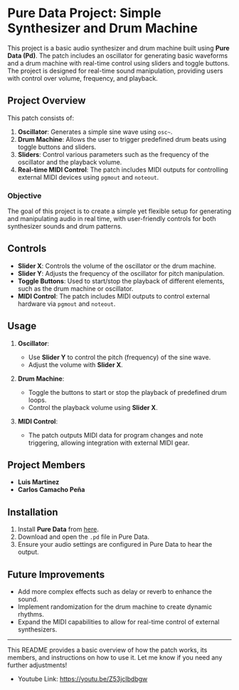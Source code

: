# **Pure Data Project: Simple Synthesizer and Drum Machine**

This project is a basic audio synthesizer and drum machine built using **Pure Data (Pd)**. The patch includes an oscillator for generating basic waveforms and a drum machine with real-time control using sliders and toggle buttons. The project is designed for real-time sound manipulation, providing users with control over volume, frequency, and playback.

## **Project Overview**
This patch consists of:
1. **Oscillator**: Generates a simple sine wave using `osc~`.
2. **Drum Machine**: Allows the user to trigger predefined drum beats using toggle buttons and sliders.
3. **Sliders**: Control various parameters such as the frequency of the oscillator and the playback volume.
4. **Real-time MIDI Control**: The patch includes MIDI outputs for controlling external MIDI devices using `pgmout` and `noteout`.

### **Objective**
The goal of this project is to create a simple yet flexible setup for generating and manipulating audio in real time, with user-friendly controls for both synthesizer sounds and drum patterns.

## **Controls**
- **Slider X**: Controls the volume of the oscillator or the drum machine.
- **Slider Y**: Adjusts the frequency of the oscillator for pitch manipulation.
- **Toggle Buttons**: Used to start/stop the playback of different elements, such as the drum machine or oscillator.
- **MIDI Control**: The patch includes MIDI outputs to control external hardware via `pgmout` and `noteout`.

## **Usage**
1. **Oscillator**:
   - Use **Slider Y** to control the pitch (frequency) of the sine wave.
   - Adjust the volume with **Slider X**.
   
2. **Drum Machine**:
   - Toggle the buttons to start or stop the playback of predefined drum loops.
   - Control the playback volume using **Slider X**.
   
3. **MIDI Control**:
   - The patch outputs MIDI data for program changes and note triggering, allowing integration with external MIDI gear.

## **Project Members**
- **Luis Martinez**
- **Carlos Camacho Peña**

## **Installation**
1. Install **Pure Data** from [here](https://puredata.info/downloads).
2. Download and open the `.pd` file in Pure Data.
3. Ensure your audio settings are configured in Pure Data to hear the output.

## **Future Improvements**
- Add more complex effects such as delay or reverb to enhance the sound.
- Implement randomization for the drum machine to create dynamic rhythms.
- Expand the MIDI capabilities to allow for real-time control of external synthesizers.

---

This README provides a basic overview of how the patch works, its members, and instructions on how to use it. Let me know if you need any further adjustments!


* Youtube Link: https://youtu.be/Z53jcIbdbgw